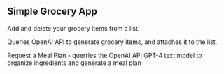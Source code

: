 ## Simple Grocery App

Add and delete your grocery items from a list.

Queries OpenAI API to generate grocery items, and attaches it to the list.

Request a Meal Plan - querries the OpenAI API GPT-4 text model to organize ingredients and generate a meal plan
